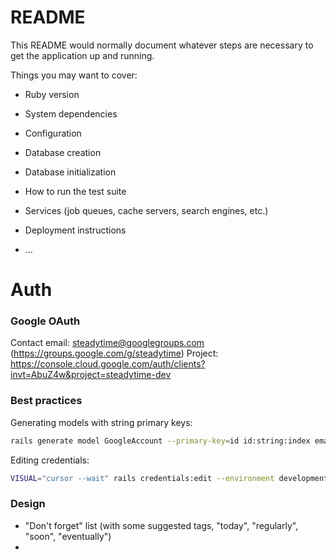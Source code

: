 # README

This README would normally document whatever steps are necessary to get the
application up and running.

Things you may want to cover:

* Ruby version

* System dependencies

* Configuration

* Database creation

* Database initialization

* How to run the test suite

* Services (job queues, cache servers, search engines, etc.)

* Deployment instructions

* ...

# Auth

### Google OAuth

Contact email: steadytime@googlegroups.com (https://groups.google.com/g/steadytime)
Project: https://console.cloud.google.com/auth/clients?invt=AbuZ4w&project=steadytime-dev

### Best practices

Generating models with string primary keys:

```sh
rails generate model GoogleAccount --primary-key=id id:string:index email:string ...
```

Editing credentials:

```sh
VISUAL="cursor --wait" rails credentials:edit --environment development
```

### Design

 - "Don't forget" list (with some suggested tags, "today", "regularly", "soon", "eventually")
 - 